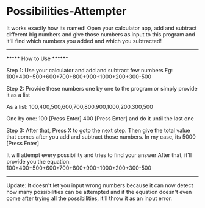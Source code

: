 # Possibilities-Attempter
It works exactly how its named! Open your calculator app, add and subtract different big numbers and give those numbers as input to this program and it'll find which numbers you added and which you subtracted!

----------------------------------------------------------------------------------------
***** How to Use ******

Step 1:
Use your calculator and add and subtract few numbers
Eg: 100+400+500+600+700+800+900+1000+200+300-500

Step 2:
Provide these numbers one by one to the program or simply provide it as a list

As a list: 100,400,500,600,700,800,900,1000,200,300,500

One by one: 100 [Press Enter] 400 [Press Enter] and do it until the last one

Step 3:
After that, Press X to goto the next step.
Then give the total value that comes after you add and subtract those numbers.
In my case, its 5000
[Press Enter]

It will attempt every possibility and tries to find your answer
After that, it'll provide you the equation: 100+400+500+600+700+800+900+1000+200+300-500

----------------------------------------------------------------------------------------------
Update: It doesn't let you input wrong numbers because it can now detect how many possibilities
can be attempted and if the equation doesn't even come after trying all the possibilities, it'll
throw it as an input error.
